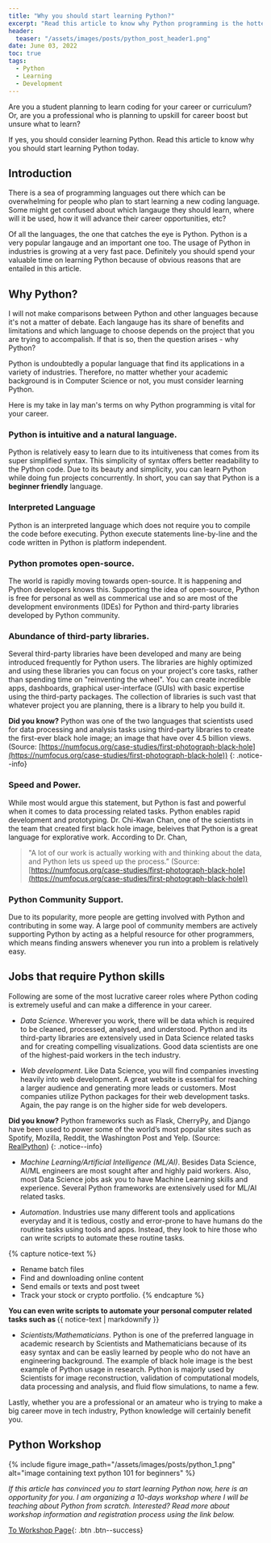 ```yaml
---
title: "Why you should start learning Python?"
excerpt: "Read this article to know why Python programming is the hottest language to start learning now."
header:
  teaser: "/assets/images/posts/python_post_header1.png"
date: June 03, 2022
toc: true
tags:
  - Python
  - Learning
  - Development
---
```


Are you a student planning to learn coding for your career or curriculum? Or, are you a professional who is planning to upskill for career boost but unsure what to learn?

If yes, you should consider learning Python. Read this article to know why you should start learning Python today.

## Introduction

There is a sea of programming languages out there which can be overwhelming for people who plan to start learning a new coding language. Some might get confused about which langauge they should learn, where will it be used, how it will advance their career opportunities, etc?

Of all the languages, the one that catches the eye is Python. Python is a very popular langauge and an important one too. The usage of Python in industries is growing at a very fast pace. Definitely you should spend your valuable time on learning Python because of obvious reasons that are entailed in this article. 

## Why Python?

I will not make comparisons between Python and other languages because it's not a matter of debate. Each langauge has its share of benefits and limitations and which language to choose depends on the project that you are trying to accompalish. If that is so, then the question arises - why Python?

Python is undoubtedly a popular language that find its applications in a variety of industries. Therefore, no matter whether your academic background is in Computer Science or not, you must consider learning Python. 

Here is my take in lay man's terms on why Python programming is vital for your career.

### Python is intuitive and a natural language.

Python is relatively easy to learn due to its intuitiveness that comes from its super simplified syntax. This simplicity of syntax offers better readability to the Python code. Due to its beauty and simplicity, you can learn Python while doing fun projects concurrently. In short, you can say that Python is a **beginner friendly** language.  

### Interpreted Language

Python is an interpreted language which does not require you to compile the code before executing. Python execute statements line-by-line and the code written in Python is platform independent.  

### Python promotes open-source.

 The world is rapidly moving towards open-source. It is happening and Python developers knows this. Supporting the idea of open-source, Python is free for personal as well as commerical use and so are most of the development environments (IDEs) for Python and third-party libraries developed by Python community.

### Abundance of third-party libraries.

Several third-party libraries have been developed and many are being introduced frequently for Python users. The libraries are highly optimized and using these libraries you can focus on your project's core tasks, rather than spending time on "reinventing the wheel". You can create incredible apps, dashboards, graphical user-interface (GUIs) with basic expertise using the third-party packages. The collection of libraries is such vast that whatever project you are planning, there is a library to help you build it.

**Did you know?** Python was one of the two languages that scientists used for data processing and analysis tasks using third-party libraries to create the first-ever black hole image; an image that have over 4.5 billion views. (Source: [https://numfocus.org/case-studies/first-photograph-black-hole](https://numfocus.org/case-studies/first-photograph-black-hole))
{: .notice--info}

### Speed and Power.

While most would argue this statement, but Python is fast and powerful when it comes to data processing related tasks. Python enables rapid development and prototyping. Dr. Chi-Kwan Chan, one of the scientists in the team that created first black hole image, beleives that Python is a great language for explorative work. According to Dr. Chan,
> "A lot of our work is actually working with and thinking about the data, and Python lets us speed up the process.”  (Source: [https://numfocus.org/case-studies/first-photograph-black-hole](https://numfocus.org/case-studies/first-photograph-black-hole))  

### Python Community Support.

Due to its popularity, more people are getting involved with Python and contributing in some way. A large pool of community members are actively supporting Python by acting as a helpful resource for other programmers, which means finding answers whenever you run into a problem is relatively easy.

## Jobs that require Python skills

Following are some of the most lucrative career roles where Python coding is extremely useful and can make a difference in your career.

* *Data Science*. Wherever you work, there will be data which is required to be cleaned, processed, analysed, and understood. Python and its third-party libraries are extensively used in Data Science related tasks and for creating compelling visualizations. Good data scientists are one of the highest-paid workers in the tech industry.

* *Web development*. Like Data Science, you will find companies investing heavily into web development. A great website is essential for reaching a larger audience and generating more leads or customers. Most companies utilize Python packages for their web development tasks. Again, the pay range is on the higher side for web developers.

**Did you know?** Python frameworks such as Flask, CherryPy, and Django have been used to power some of the world’s most popular sites such as Spotify, Mozilla, Reddit, the Washington Post and Yelp. (Source: [RealPython](https://realpython.com/tutorials/web-dev/#:~:text=One%20area%20where%20Python%20shines,the%20Washington%20Post%20and%20Yelp.))
{: .notice--info}

* *Machine Learning/Artificial Intelligence (ML/AI)*. Besides Data Science, AI/ML engineers are most sought after and highly paid workers. Also, most Data Science jobs ask you to have Machine Learning skills and experience. Several Python frameworks are extensively used for ML/AI related tasks.

* *Automation*. Industries use many different tools and applications everyday and it is tedious, costly and error-prone to have humans do the routine tasks using tools and apps. Instead, they look to hire those who can write scripts to automate these routine tasks.

{% capture notice-text %}

* Rename batch files
* Find and downloading online content
* Send emails or texts and post tweet
* Track your stock or crypto portfolio.
{% endcapture %}

<div class="notice--info">
  <b class="no_toc"> You can even write scripts to automate your personal computer related tasks such as  </b>
  {{ notice-text | markdownify }}
</div>

* *Scientists/Mathematicians*. Python is one of the preferred language in academic research by Scientists and Mathematicians because of its easy syntax and can be easliy learned by people who do not have an engineering background. The example of black hole image is the best example of Python usage in research. Python is majorly used by Scientists for image reconstruction, validation of computational models, data processing and analysis, and fluid flow simulations, to name a few.

Lastly, whether you are a professional or an amateur who is trying to make a big career move in tech industry, Python knowledge will certainly benefit you.

## Python Workshop

{% include figure image_path="/assets/images/posts/python_1.png" alt="image containing text python 101 for beginners" %}

*If this article has convinced you to start learning Python now, here is an opportunity for you. I am organizing a 10-days workshop where I will be teaching about Python from scratch. Interested? Read more about workshop information and registration process using the link below.*

[To Workshop Page][1]{: .btn .btn--success}

[1]: https://rzp.io/l/python101workshops